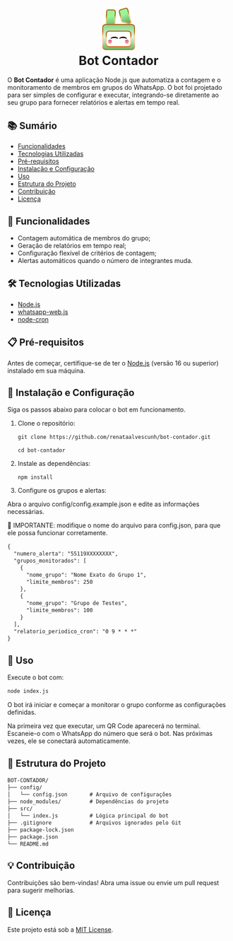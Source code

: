 <h1 align="center" id="project_name">
  <br />
  <img src="assets/logo3.png" alt="Logo" width="74px">
  <br />
Bot Contador
  <br />

</h1>

O **Bot Contador** é uma aplicação Node.js que automatiza a contagem e o monitoramento de membros em grupos do WhatsApp. O bot foi projetado para ser simples de configurar e executar, integrando-se diretamente ao seu grupo para fornecer relatórios e alertas em tempo real.


  ## 📚 Sumário
  
  - [Funcionalidades](#-funcionalidades)
  - [Tecnologias Utilizadas](#-tecnologias-utilizadas)
  - [Pré-requisitos](#-pré-requisitos)
  - [Instalação e Configuração](#-instalação-e-configuração)
  - [Uso](#-uso)
  - [Estrutura do Projeto](#-estrutura-do-projeto)
  - [Contribuição](#-contribuição)
  - [Licença](#-licença)


## 📝 Funcionalidades

- Contagem automática de membros do grupo;
- Geração de relatórios em tempo real;
- Configuração flexível de critérios de contagem;
- Alertas automáticos quando o número de integrantes muda.


## 🛠️ Tecnologias Utilizadas

-   [Node.js](https://nodejs.org/)
-   [whatsapp-web.js](https://github.com/pedroslopez/whatsapp-web.js)
-   [node-cron](https://github.com/node-cron/node-cron)

## 📋 Pré-requisitos

Antes de começar, certifique-se de ter o [Node.js](https://nodejs.org/) (versão 16 ou superior) instalado em sua máquina.


## 🚀 Instalação e Configuração

Siga os passos abaixo para colocar o bot em funcionamento.

1. Clone o repositório:

    ```
    git clone https://github.com/renataalvescunh/bot-contador.git
    ```
    
    ```
    cd bot-contador
    ```
2. Instale as dependências:

    ```
    npm install
    ```

3. Configure os grupos e alertas:

Abra o arquivo config/config.example.json e edite as informações necessárias. 

📌 IMPORTANTE: modifique o nome do arquivo para config.json, para que ele possa funcionar corretamente.

```
{
  "numero_alerta": "55119XXXXXXXX",
  "grupos_monitorados": [
    {
      "nome_grupo": "Nome Exato do Grupo 1",
      "limite_membros": 250
    },
    {
      "nome_grupo": "Grupo de Testes",
      "limite_membros": 100
    }
  ],
  "relatorio_periodico_cron": "0 9 * * *"
}
```

## 📌 Uso

Execute o bot com:

```bash
node index.js
```
O bot irá iniciar e começar a monitorar o grupo conforme as configurações definidas. 

Na primeira vez que executar, um QR Code aparecerá no terminal. Escaneie-o com o WhatsApp do número que será o bot. Nas próximas vezes, ele se conectará automaticamente.

## 📁 Estrutura do Projeto

```
BOT-CONTADOR/
├── config/
│   └── config.json       # Arquivo de configurações
├── node_modules/         # Dependências do projeto
├── src/
│   └── index.js          # Lógica principal do bot
├── .gitignore            # Arquivos ignorados pelo Git
├── package-lock.json
├── package.json
└── README.md
```

## 💡 Contribuição

Contribuições são bem-vindas! Abra uma issue ou envie um pull request para sugerir melhorias.

## 📄 Licença

Este projeto está sob a [MIT License](LICENSE).

